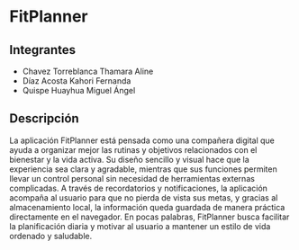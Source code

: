 # FitPlanner
## Integrantes
- Chavez Torreblanca Thamara Aline  
- Díaz Acosta Kahori Fernanda  
- Quispe Huayhua Miguel Ángel  


## Descripción
La aplicación FitPlanner está pensada como una compañera digital que ayuda a organizar mejor las rutinas y objetivos relacionados con el bienestar y la vida activa. Su diseño sencillo y visual hace que la experiencia sea clara y agradable, mientras que sus funciones permiten llevar un control personal sin necesidad de herramientas externas complicadas. A través de recordatorios y notificaciones, la aplicación acompaña al usuario para que no pierda de vista sus metas, y gracias al almacenamiento local, la información queda guardada de manera práctica directamente en el navegador. En pocas palabras, FitPlanner busca facilitar la planificación diaria y motivar al usuario a mantener un estilo de vida ordenado y saludable.
